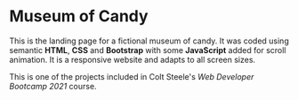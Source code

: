 # Museum of Candy

This is the landing page for a fictional museum of candy. It was coded using semantic **HTML**, **CSS** and **Bootstrap** with some **JavaScript** added for scroll animation. It is a responsive website and adapts to all screen sizes.

This is one of the projects included in Colt Steele's _Web Developer Bootcamp 2021_ course.